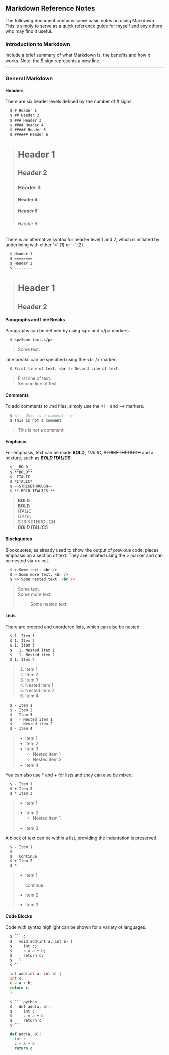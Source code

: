 ## Markdown Reference Notes
<p>The following document contains some basic notes on using Markdown. This is simply to serve as a quick reference guide for myself and any others who may find it useful.</p>

### Introduction to Markdown
<p>Include a brief summary of what Markdown is, the benefits and how it works. Note: the $ sign represents a new line.</p>

---

### General Markdown
#### Headers
There are six header levels defined by the number of \# signs.
``` markdown
  $ # Header 1
  $ ## Header 2
  $ ### Header 3
  $ #### Header 4
  $ ##### Header 5
  $ ###### Header 6
```
> # Header 1
> ## Header 2
> ### Header 3
> #### Header 4
> ##### Header 5
> ###### Header 6

There is an alternative syntax for header level 1 and 2, which is initiated by underlining with either '\=' (1) or '\-' (2).
``` markdown
  $ Header 1
  $ ========
  $ Header 2
  $ --------
```
> Header 1
> ========
> Header 2
> --------

#### Paragraphs and Line Breaks
Paragraphs can be defined by using <p\> and </p\> markers.
``` markdown
  $ <p>Some text.</p>
```
> <p>Some text.</p>

Line breaks can be specified using the <br /\> marker.
``` markdown
  $ First line of text. <br /> Second line of text.
```
> First line of text. <br /> Second line of text.

#### Comments
To add comments to .md files, simply use the <\!-- and --> markers.
``` markdown
  $ <!-- This is a comment -->
  $ This is not a comment
```
> <!-- This is a comment -->
> This is not a comment

#### Emphasis
For emphasis, text can be made __BOLD__, _ITALIC_, ~~STRIKETHROUGH~~ and a mixture, such as **_BOLD ITALICS_**.
``` markdown
  $ __BOLD__
  $ **BOLD**
  $ _ITALIC_
  $ *ITALIC*
  $ ~~STRIKETHROUGH~~
  $ **_BOLD ITALICS_**
```
> __BOLD__ <br />
> **BOLD** <br />
> _ITALIC_ <br />
> *ITALIC* <br />
> ~~STRIKETHROUGH~~ <br />
> **_BOLD ITALICS_** <br />

#### Blockquotes
Blockquotes, as already used to show the output of previous code, places emphasis on a section of text. They are initiated using the \> marker and can be nested via \>\> ect.
``` markdown
  $ > Some text. <br />
  $ > Some more text. <br />
  $ >> Some nested text. <br />
```
> Some text. <br />
> Some more text. <br />
>> Some nested text. <br />

#### Lists
There are ordered and unordered lists, which can also be nested.
``` markdown
  $ 1. Item 1
  $ 1. Item 2
  $ 1. Item 3
  $   1. Nested item 1
  $   1. Nested item 2
  $ 1. Item 4
```
> 1. Item 1
> 1. Item 2
> 1. Item 3
>   1. Nested item 1
>   1. Nested item 2
> 1. Item 4

``` markdown
  $ - Item 1
  $ - Item 2
  $ - Item 3
  $   - Nested item 1
  $   - Nested item 2
  $ - Item 4
```
> - Item 1
> - Item 2
> - Item 3
>   - Nested item 1
>   - Nested item 2
> - Item 4

You can also use \* and \+ for lists and they can also be mixed.
``` markdown
  $ - Item 1
  $ + Item 2
  $ * Item 3
```
> - Item 1
> + Item 2
>   * Nested item 1
> * Item 3

A block of text can be within a list, providing the indentation is preserved.
``` markdown
  $ - Item 1
  $   
  $   Continue
  $ + Item 2
  $ *
```
> - Item 1
>   
>   continue
> - Item 2
> - Item 3

#### Code Blocks
Code with syntax highlight can be shown for a variety of languages.
``` markdown
  $ ``` c
  $   void add(int a, int b) {
  $     int c;
  $     c = a + b;
  $     return c;
  $   }
  $ ```
```

``` c
  int add(int a, int b) {
  int c;
  c = a + b;
  return c;
  }
```

``` markdown
  $ ``` python
  $   def add(a, b):
  $     int c
  $     c = a + b
  $     return c
  $ ```
```
``` python
  def add(a, b):
    int c
    c = a + b
    return c
```
